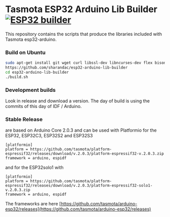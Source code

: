 # Tasmota ESP32 Arduino Lib Builder [![ESP32 builder](https://github.com/Jason2866/esp32-arduino-lib-builder/actions/workflows/push.yml/badge.svg)](https://github.com/Jason2866/esp32-arduino-lib-builder/actions/workflows/push.yml)

This repository contains the scripts that produce the libraries included with Tasmota esp32-arduino.

### Build on Ubuntu
```bash
sudo apt-get install git wget curl libssl-dev libncurses-dev flex bison gperf python3 python3-pip python3-setuptools python3-serial python3-click python3-cryptography python3-future python3-pyparsing python3-pyelftools cmake ninja-build ccache jq
https://github.com/sharandac/esp32-arduino-lib-builder
cd esp32-arduino-lib-builder
./build.sh
```
### Development builds
Look in release and download a version. The day of build is using the commits of this day of IDF / Arduino.

### Stable Release
are based on Arduino Core 2.0.3 and can be used with Platformio for the ESP32, ESP32C3, ESP32S2 and ESP32S3
```                  
[platformio]
platform = https://github.com/tasmota/platform-espressif32/releases/download/v.2.0.3/platform-espressif32-v.2.0.3.zip
framework = arduino, espidf
```
and for the ESP32solo1 with
```
[platformio]
platform = https://github.com/tasmota/platform-espressif32/releases/download/v.2.0.3/platform-espressif32-solo1-v.2.0.3.zip
framework = arduino, espidf
```
The frameworks are here [https://github.com/tasmota/arduino-esp32/releases](https://github.com/tasmota/arduino-esp32/releases)
